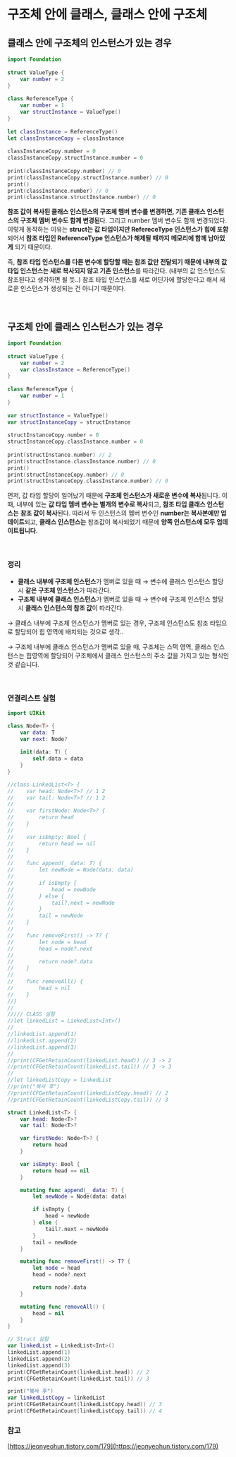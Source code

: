 # 구조체 안에 클래스, 클래스 안에 구조체

## 클래스 안에 구조체의 인스턴스가 있는 경우

```swift
import Foundation
 
struct ValueType {
    var number = 2
}
 
class ReferenceType {
    var number = 1
    var structInstance = ValueType()
}
 
let classInstance = ReferenceType()
let classInstanceCopy = classInstance
 
classInstanceCopy.number = 0
classInstanceCopy.structInstance.number = 0
 
print(classInstanceCopy.number) // 0
print(classInstanceCopy.structInstance.number) // 0
print()
print(classInstance.number) // 0
print(classInstance.structInstance.number) // 0
```

**참조 값이 복사된 클래스 인스턴스의 구조체 멤버 변수를 변경하면, 기존 클래스 인스턴스의 구조체 멤버 변수도 함께 변경된**다. 그리고 number 멤버 변수도 함께 변경되었다. 이렇게 동작하는 이유는 **struct는 값 타입이지만 RefereceType 인스턴스가 힙에 포함**되어서 **참조 타입인 ReferenceType 인스턴스가 해제될 때까지 메모리에 함께 남아있게** 되기 때문이다.

즉, **참조 타입 인스턴스를 다른 변수에 할당할 때는 참조 값만 전달되기 때문에 내부의 값 타입 인스턴스는 새로 복사되지 않고 기존 인스턴스**를 따라간다. (내부의 값 인스턴스도 참조된다고 생각하면 될 듯..) 참조 타입 인스턴스를 새로 어딘가에 할당한다고 해서 새로운 인스턴스가 생성되는 건 아니기 때문이다.

<br/>


## 구조체 안에 클래스 인스턴스가 있는 경우

```swift
import Foundation
 
struct ValueType {
    var number = 2
    var classInstance = ReferenceType()
}
 
class ReferenceType {
    var number = 1
}
 
var structInstance = ValueType()
var structInstanceCopy = structInstance
 
structInstanceCopy.number = 0
structInstanceCopy.classInstance.number = 0
 
print(structInstance.number) // 2
print(structInstance.classInstance.number) // 0
print()
print(structInstanceCopy.number) // 0 
print(structInstanceCopy.classInstance.number) // 0
```

먼저, 값 타입 할당이 일어났기 때문에 **구조체 인스턴스가 새로운 변수에 복사**됩니다. 이때, 내부에 있는 **값 타입 멤버 변수는 별개의 변수로 복사**되고, **참조 타입 클래스 인스턴스는** **참조 값이 복사**된다. 따라서 두 인스턴스의 멤버 변수인 **number는 복사본에만 업데이트**되고, **클래스 인스턴스는** 참조값이 복사되었기 때문에 **양쪽 인스턴스에 모두 업데이트됩니다.**

<br/>

### 정리

- **클래스 내부에 구조체 인스턴스**가 멤버로 있을 때 → 변수에 클래스 인스턴스 할당 시 **같은 구조체 인스턴스**가 따라간다.
- **구조체 내부에 클래스 인스턴스**가 멤버로 있을 때 → 변수에 구조체 인스턴스 할당 시 **클래스 인스턴스의 참조 값**이 따라간다.

→ 클래스 내부에 구조체 인스턴스가 멤버로 있는 경우, 구조체 인스턴스도 참조 타입으로 할당되어 힙 영역에 배치되는 것으로 생각..

→ 구조체 내부에 클래스 인스턴스가 멤버로 있을 때, 구조체는 스택 영역, 클래스 인스턴스는 힙영역에 할당되어 구조체에서 클래스 인스턴스의 주소 값을 가지고 있는 형식인 것 같습니다.

<br/>

### 연결리스트 실험
```swift
import UIKit

class Node<T> {
    var data: T
    var next: Node?
    
    init(data: T) {
        self.data = data
    }
}

//class LinkedList<T> {
//    var head: Node<T>? // 1 2
//    var tail: Node<T>? // 1 2
//
//    var firstNode: Node<T>? {
//        return head
//    }
//
//    var isEmpty: Bool {
//        return head == nil
//    }
//
//    func append(_ data: T) {
//        let newNode = Node(data: data)
//
//        if isEmpty {
//            head = newNode
//        } else {
//            tail?.next = newNode
//        }
//        tail = newNode
//    }
//
//    func removeFirst() -> T? {
//        let node = head
//        head = node?.next
//
//        return node?.data
//    }
//
//    func removeAll() {
//        head = nil
//    }
//}
//
///// CLASS 실험
//let linkedList = LinkedList<Int>()
//
//linkedList.append(1)
//linkedList.append(2)
//linkedList.append(3)
//
//print(CFGetRetainCount(linkedList.head)) // 3 -> 2
//print(CFGetRetainCount(linkedList.tail)) // 3 -> 3
//
//let linkedListCopy = linkedList
//print("복사 후")
//print(CFGetRetainCount(linkedListCopy.head)) // 2
//print(CFGetRetainCount(linkedListCopy.tail)) // 3

struct LinkedList<T> {
    var head: Node<T>?
    var tail: Node<T>?

    var firstNode: Node<T>? {
        return head
    }

    var isEmpty: Bool {
        return head == nil
    }

    mutating func append(_ data: T) {
        let newNode = Node(data: data)

        if isEmpty {
            head = newNode
        } else {
            tail?.next = newNode
        }
        tail = newNode
    }

    mutating func removeFirst() -> T? {
        let node = head
        head = node?.next

        return node?.data
    }

    mutating func removeAll() {
        head = nil
    }
}

// Struct 실험
var linkedList = LinkedList<Int>()
linkedList.append(1)
linkedList.append(2)
linkedList.append(3)
print(CFGetRetainCount(linkedList.head)) // 2
print(CFGetRetainCount(linkedList.tail)) // 3

print("복사 후")
var linkedListCopy = linkedList
print(CFGetRetainCount(linkedListCopy.head)) // 3
print(CFGetRetainCount(linkedListCopy.tail)) // 4

```


### 참고

[https://jeonyeohun.tistory.com/179](https://jeonyeohun.tistory.com/179)
